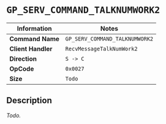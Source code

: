 # `GP_SERV_COMMAND_TALKNUMWORK2`

| Information               | Notes |
|---                        |---    |
| **Command Name**          | `GP_SERV_COMMAND_TALKNUMWORK2` |
| **Client Handler**        | `RecvMessageTalkNumWork2` |
| **Direction**             | `S -> C` |
| **OpCode**                | `0x0027` |
| **Size**                  | `Todo` |

## Description

_Todo._
